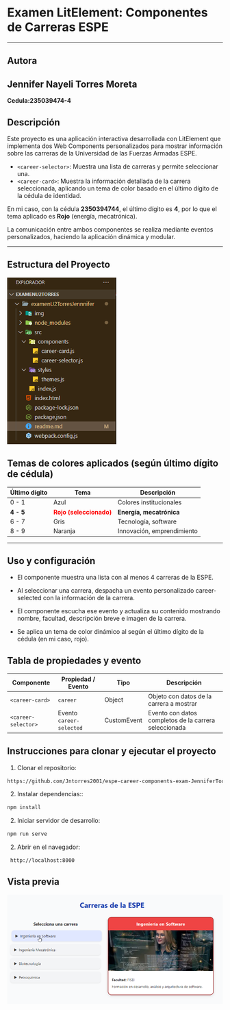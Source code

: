# Examen LitElement: Componentes de Carreras ESPE

---

## Autora

**Jennifer Nayeli Torres Moreta**
---
**Cedula:235039474-4**
## Descripción

Este proyecto es una aplicación interactiva desarrollada con LitElement que implementa dos Web Components personalizados para mostrar información sobre las carreras de la Universidad de las Fuerzas Armadas ESPE.

- `<career-selector>`: Muestra una lista de carreras y permite seleccionar una.
- `<career-card>`: Muestra la información detallada de la carrera seleccionada, aplicando un tema de color basado en el último dígito de la cédula de identidad.

En mi caso, con la cédula **2350394744**, el último dígito es **4**, por lo que el tema aplicado es **Rojo** (energía, mecatrónica).

La comunicación entre ambos componentes se realiza mediante eventos personalizados, haciendo la aplicación dinámica y modular.

---


## Estructura del Proyecto

![](./img/image.png)

## Temas de colores aplicados (según último dígito de cédula)

| Último dígito | Tema    | Descripción                  |
|---------------|---------|------------------------------|
| 0 - 1         | Azul    | Colores institucionales      |
| **4 - 5**     | <span style="color:red; font-weight:bold;">Rojo (seleccionado)</span> | **Energía, mecatrónica**     |
| 6 - 7         | Gris    | Tecnología, software         |
| 8 - 9         | Naranja | Innovación, emprendimiento   |

---

## Uso y configuración
- El componente <career-selector> muestra una lista con al menos 4 carreras de la ESPE.

- Al seleccionar una carrera, despacha un evento personalizado career-selected con la información de la carrera.

- El componente <career-card> escucha ese evento y actualiza su contenido mostrando nombre, facultad, descripción breve e imagen de la carrera.

- Se aplica un tema de color dinámico al <career-card> según el último dígito de la cédula (en mi caso, rojo).
## Tabla de propiedades y evento
| Componente          | Propiedad / Evento       | Tipo        | Descripción                                           |
| ------------------- | ------------------------ | ----------- | ----------------------------------------------------- |
| `<career-card>`     | `career`                 | Object      | Objeto con datos de la carrera a mostrar              |
| `<career-selector>` | Evento `career-selected` | CustomEvent | Evento con datos completos de la carrera seleccionada |

## Instrucciones para clonar y ejecutar el proyecto

1. Clonar el repositorio:
```bash
https://github.com/Jntorres2001/espe-career-components-exam-JenniferTorres.git
```
2. Instalar dependencias::
```bash
npm install

```
2. Iniciar servidor de desarrollo:
```bash
npm run serve
```
2. Abrir en el navegador:
```bash
 http://localhost:8000
```
## Vista previa
![](./img/image2.png)